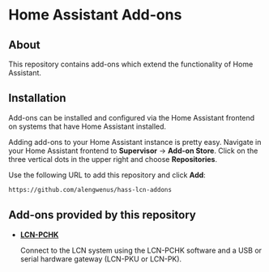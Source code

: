 # Home Assistant Add-ons

## About
This repository contains add-ons which extend the functionality of Home Assistant.

## Installation
Add-ons can be installed and configured via the Home Assistant frontend on
systems that have Home Assistant installed.

Adding add-ons to your Home Assistant instance is pretty easy. Navigate in your Home Assistant frontend to **Supervisor** -> **Add-on Store**. Click on the three vertical dots in the upper right and choose **Repositories**.

Use the following URL to add this repository and click **Add**:

```txt
https://github.com/alengwenus/hass-lcn-addons
```

## Add-ons provided by this repository

- **[LCN-PCHK](/lcn-pchk/README.md)**

    Connect to the LCN system using the LCN-PCHK software and a USB or serial hardware gateway (LCN-PKU or LCN-PK).

